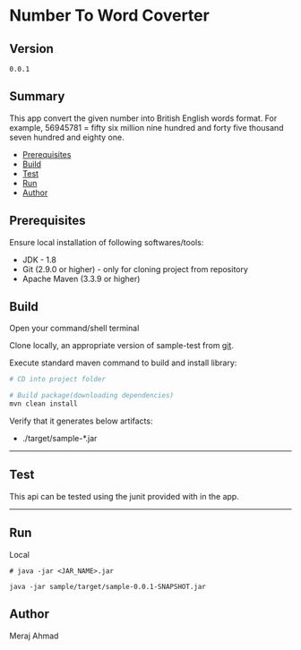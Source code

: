 # Number To Word Coverter #

## Version ##

`0.0.1`

## Summary ##
This app convert the given number into British English words format. For example, 56945781 = fifty six million nine hundred and forty five thousand seven hundred and eighty one.

* [Prerequisites](#markdown-header-prerequisites)
* [Build](#markdown-header-build)
* [Test](#markdown-header-test)
* [Run](#markdown-header-run)
* [Author](#markdown-header-author)

## Prerequisites ##

Ensure local installation of following softwares/tools:

* JDK - 1.8
* Git (2.9.0 or higher) - only for cloning project from repository
* Apache Maven (3.3.9 or higher)

## Build

Open your command/shell terminal

Clone locally, an appropriate version of sample-test from [git](https://github.com/sammeraj/test).

Execute standard maven command to build and install library:

~~~bash
# CD into project folder

# Build package(downloading dependencies)
mvn clean install
~~~
Verify that it generates below artifacts:

* ./target/sample-*.jar

---

## Test

This api can be tested using the junit provided with in the app.

---

## Run

Local

```
# java -jar <JAR_NAME>.jar

java -jar sample/target/sample-0.0.1-SNAPSHOT.jar

```

## Author ##

Meraj Ahmad
